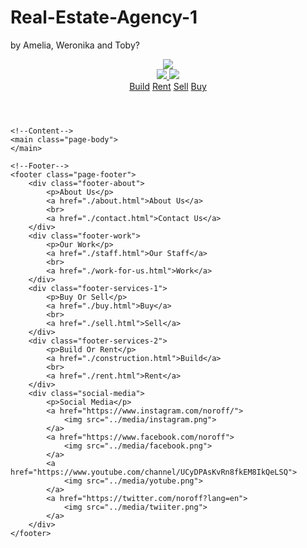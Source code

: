 # Real-Estate-Agency-1
by Amelia, Weronika and Toby?


<!DOCTYPE html>
<html lang="en">
<head>
    <link type="text/css" rel="stylesheet" href="../css-files/header-footer.css">
    <meta charset="UTF-8">
    <meta name="Rent Page Real Estate Agency" content="width=device-width, initial-scale=1.0">
    <meta name="author" content="AKB">
    <title>Rent Page Real Estate Agency</title>
</head>

<body>
    <!--Header-->
    <header class="page-header">
        <div id="header-logo">
            <a href="./index.html">
                <img src="../media/example_2.png">
            </a>
        </div>
        <div id="header-icons">
            <a href="./login.html">
                <img src="../media/account.png">
            </a>
            <img src="../media/line.png">
        </div>
        <div id="links-header">
            <a href="./construction.html">Build</a>
            <a href="./rent.html">Rent</a>
            <a href="./sell.html">Sell</a>
            <a href="./buy.html">Buy</a>
        </div>
    </header>

    <!--Content-->
    <main class="page-body">
    </main>

    <!--Footer-->
    <footer class="page-footer">
        <div class="footer-about">
            <p>About Us</p>
            <a href="./about.html">About Us</a>
            <br>
            <a href="./contact.html">Contact Us</a>
        </div>
        <div class="footer-work">
            <p>Our Work</p>
            <a href="./staff.html">Our Staff</a>
            <br>
            <a href="./work-for-us.html">Work</a>
        </div>
        <div class="footer-services-1">
            <p>Buy Or Sell</p>
            <a href="./buy.html">Buy</a>
            <br>
            <a href="./sell.html">Sell</a>
        </div>
        <div class="footer-services-2">
            <p>Build Or Rent</p>
            <a href="./construction.html">Build</a>
            <br>
            <a href="./rent.html">Rent</a>
        </div>
        <div class="social-media">
            <p>Social Media</p>
            <a href="https://www.instagram.com/noroff/">
                <img src="../media/instagram.png">
            </a>
            <a href="https://www.facebook.com/noroff">
                <img src="../media/facebook.png">
            </a>
            <a href="https://www.youtube.com/channel/UCyDPAsKvRn8fkEM8IkQeLSQ">
                <img src="../media/yotube.png">
            </a>
            <a href="https://twitter.com/noroff?lang=en">
                <img src="../media/twiiter.png">
            </a>
        </div>
    </footer>
</body>

</html>
